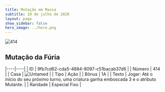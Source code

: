 ```yaml
---
title: Mutação em Massa
subtitle: 10 de julho de 2020
layout: page
show_sidebar: false
hero_image: ../hero.png
---
```


![414](https://cdn.keyforgegame.com/media/card_front/pt/479_414_FFG6Q4WP3J73_pt.png)

## Mutação da Fúria

|----|----|
| ID | 9fb7cd62-cda5-4884-8097-c51bacab37d6 |
| Número | 414 |
| Casa | ![Untamed](https://archonarcana.com/images/thumb/b/bd/Untamed.png/22px-Untamed.png "Indomados") |
| Tipo | Ação |
| Bônus | 1A |
| Texto | Jogar: Até o início do seu próximo turno, uma criatura ganha emboscada 3 e o atributo Mutante. |
| Raridade | Especial Fixo |
